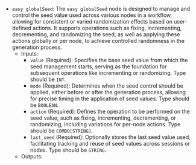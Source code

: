 - `easy globalSeed`: The `easy globalSeed` node is designed to manage and control the seed value used across various nodes in a workflow, allowing for consistent or varied randomization effects based on user-defined actions. It supports operations such as fixing, incrementing, decrementing, and randomizing the seed, as well as applying these actions globally or per node, to achieve controlled randomness in the generation process.
    - Inputs:
        - `value` (Required): Specifies the base seed value from which the seed management starts, serving as the foundation for subsequent operations like incrementing or randomizing. Type should be `INT`.
        - `mode` (Required): Determines when the seed control should be applied, either before or after the generation process, allowing for precise timing in the application of seed values. Type should be `BOOLEAN`.
        - `action` (Required): Defines the operation to be performed on the seed value, such as fixing, incrementing, decrementing, or randomizing, including variations for per-node actions. Type should be `COMBO[STRING]`.
        - `last_seed` (Required): Optionally stores the last seed value used, facilitating tracking and reuse of seed values across sessions or nodes. Type should be `STRING`.
    - Outputs:
